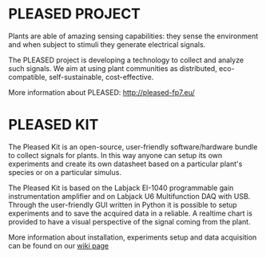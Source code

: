 PLEASED PROJECT
===============

Plants are able of amazing sensing capabilities: they sense the environment and when subject to stimuli they generate electrical signals.

The PLEASED project is developing a technology to collect and analyze such signals. We aim at using plant communities as distributed, eco-compatible, self-sustainable, cost-effective.

More information about PLEASED: <http://pleased-fp7.eu/>

PLEASED KIT
===========

The Pleased Kit is an open-source, user-friendly software/hardware bundle to collect signals for plants. In this way anyone can setup its own experiments and create its own datasheet based on a particular plant's species or on a particular simulus.

The Pleased Kit is based on the Labjack EI-1040 programmable gain instrumentation amplifier and on Labjack U6 Multifunction DAQ with USB. Through the user-friendly GUI written in Python it is possible to setup experiments and to save the acquired data in a reliable. A realtime chart is provided to have a visual perspective of the signal coming from the plant.

More information about installation, experiments setup and data acquisition can be found on our [wiki page](https://github.com/pleasedkit/pleased-kit/wiki/Data-Acquisition)
